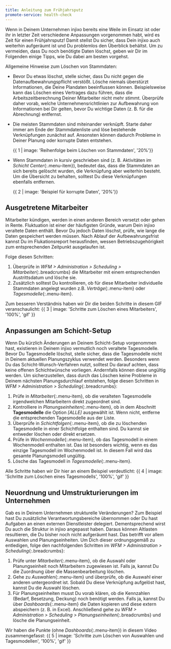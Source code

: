 ```yaml
---
title: Anleitung zum Frühjahrsputz
promote-service: health-check
---
```


Wenn in Deinem Unternehmen injixo bereits eine Weile im Einsatz ist oder ihr in letzter Zeit verschiedene Anpassungen vorgenommen habt, wird es Zeit für einen Frühjahrsputz!
Damit stellst Du sicher, dass Dein injixo auch weiterhin aufgeräumt ist und Du problemlos den Überblick behältst.
Um zu vermeiden, dass Du noch benötigte Daten löschst, geben wir Dir im Folgenden einige Tipps, wie Du dabei am besten vorgehst.

Allgemeine Hinweise zum Löschen von Stammdaten:

- Bevor Du etwas löschst, stelle sicher, dass Du nicht gegen die Datenaufbewahrungspflicht verstößt. Lösche niemals überstürzt Informationen, die Deine Plandaten beeinflussen können. Beispielsweise kann das Löschen eines Vertrages dazu führen, dass die Arbeitszeitberechnung Deiner Mitarbeiter nicht mehr stimmt. Überprüfe daher vorab, welche Unternehmensrichtlinien zur Aufbewahrung von Informationen bei Dir gelten, bevor Du wichtige Daten (z. B. für die Abrechnung) entfernst.
- Die meisten Stammdaten sind miteinander verknüpft. Starte daher immer am Ende der Stammdatenliste und löse bestehende Verknüpfungen zunächst auf. Ansonsten können dadurch Probleme in Deiner Planung oder korrupte Daten entstehen.

  {{ 1 | image: 'Reihenfolge beim Löschen von Stammdaten', '20%'}}

- Wenn Stammdaten in kursiv geschrieben sind (z. B. Aktivitäten im _Schicht Center_{:.menu-item}), bedeutet das, dass die Stammdaten an sich bereits gelöscht wurden, die Verknüpfung aber weiterhin besteht. Um die Übersicht zu behalten, solltest Du diese Verknüpfungen ebenfalls entfernen.

  {{ 2 | image: 'Beispiel für korrupte Daten', '20%'}}

## Ausgetretene Mitarbeiter

Mitarbeiter kündigen, werden in einen anderen Bereich versetzt oder gehen in Rente. Fluktuation ist einer der häufigsten Gründe, warum Dein injixo veraltete Daten enthält. Bevor Du jedoch Daten löschst, prüfe, wie lange die Daten gespeichert werden müssen. Nach Ablauf der Aufbewahrungsfrist kannst Du im Flukationsreport herausfinden, wessen Betriebszugehörigkeit zum entsprechenden Zeitpunkt ausgelaufen ist.

Folge diesen Schritten:

1. Überprüfe in _WFM > Administration > Scheduling > Mitarbeiter_{:.breadcrumbs} die Mitarbeiter mit einem entsprechenden Austrittsdatum und lösche sie.
2. Zusätzlich solltest Du kontrollieren, ob für diese Mitarbeiter individuelle Stammdaten angelegt wurden z.B. _Verträge_{:.menu-item} oder _Tagesmodelle_{:.menu-item}.

Zum besseren Verständnis haben wir Dir die beiden Schritte in diesem GIF veranschaulicht:
{{ 3 | image: 'Schritte zum Löschen eines Mitarbeiters', '100%', 'gif' }}

## Anpassungen am Schicht-Setup

Wenn Du kürzlich Änderungen an Deinem Schicht-Setup vorgenommen hast, existieren in Deinem injixo vermutlich noch veraltete Tagesmodelle.
Bevor Du Tagesmodelle löschst, stelle sicher, dass die Tagesmodelle nicht in Deinem aktuellen Planungszyklus verwendet werden. Besonders wenn Du das Schicht-Wunsch-Verfahren nutzt, solltest Du darauf achten, dass keine offenen Schichtwünsche vorliegen. Andernfalls können diese ungültig werden.
Um sicherzustellen, dass durch das Löschen keine Probleme in Deinem nächsten Planungsdurchlauf entstehen, folge diesen Schritten in _WFM > Administration > Scheduling_{:.breadcrumbs}:

1. Prüfe in _Mitarbeiter_{:.menu-item}, ob die veralteten Tagesmodelle irgendwelchen Mitarbeitern direkt zugeordnet sind.
2. Kontrolliere in _Planungseinheiten_{:.menu-item}, ob in dem Abschnitt **Tagesmodelle** die Option _[ALLE]_ ausgewählt ist. Wenn nicht, entferne die entsprechenden Tagesmodelle aus der Liste.
3. Überprüfe in _Schichtfolgen_{:.menu-item}, ob die zu löschenden Tagesmodelle in einer Schichtfolge enthalten sind. Du kannst sie entweder löschen oder direkt ersetzen.
4. Prüfe in _Wochenmodelle_{:.menu-item}, ob das Tagesmodell in einem Wochenmodell enthalten ist. Das ist besonders wichtig, wenn es das einzige Tagesmodell im Wochenmodell ist. In diesem Fall wird das gesamte Planungsmodell ungültig.
5. Lösche das Tagesmodell in _Tagesmodelle_{:.menu-item}.

Alle Schritte haben wir Dir hier an einem Beispiel verdeutlicht:
{{ 4 | image: 'Schritte zum Löschen eines Tagesmodells', '100%', 'gif' }}

## Neuordnung und Umstrukturierungen im Unternehmen

Gab es in Deinem Unternehmen strukturelle Veränderungen? Zum Beispiel hast Du zusätzliche Verantwortungsbereiche übernommen oder Du hast Aufgaben an einen externen Dienstleister delegiert. Dementsprechend wirst Du auch die Struktur in injixo angepasst haben. Daraus können Altlasten resultieren, die Du bisher noch nicht aufgeräumt hast. Das betrifft vor allem Auswahlen und Planungseinheiten. Um Dich dieser ordnungsgemäß zu entledigen, folge den nachfolgenden Schritten im _WFM > Administration > Scheduling_{:.breadcrumbs}:

1. Prüfe unter _Mitarbeiter_{:.menu-item}, ob die Auswahl oder Planungseinheit noch Mitarbeitern zugewiesen ist. Falls ja, kannst Du die Zuordnung über die Massenbearbeitung löschen.
2. Gehe zu _Auswahlen_{:.menu-item} und überprüfe, ob die Auswahl einer anderen untergeordnet ist. Sobald Du diese Verknüpfung aufgelöst hast, kannst Du die Auswahl löschen.
3. Für Planungseinheiten musst Du vorab klären, ob die Kennzahlen (Bedarf, Besetzung, Deckung) noch benötigt werden. Falls ja, kannst Du über _Dashboards_{:.menu-item} die Daten kopieren und diese extern abspeichern (z. B. in Excel). Anschließend gehe zu _WFM > Administration > Scheduling > Planungseinheiten_{:.breadcrumbs} und lösche die Planungseinheit.

Wir haben die Punkte (ohne _Dashboards_{:.menu-item}) in diesem Video zusammengefasst:
{{ 5 | image: 'Schritte zum Löschen von Auswahlen und Tagesmodellen', '100%', 'gif' }}
